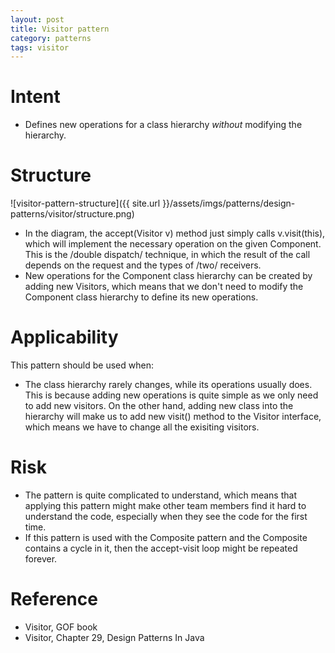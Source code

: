 ```yaml
---
layout: post
title: Visitor pattern
category: patterns
tags: visitor
---
```


# Intent

- Defines new operations for a class hierarchy _without_ modifying the hierarchy.

# Structure

![visitor-pattern-structure]({{ site.url }}/assets/imgs/patterns/design-patterns/visitor/structure.png)

- In the diagram, the accept(Visitor v) method just simply calls v.visit(this), which will implement the necessary operation on the given Component. This is the /double dispatch/ technique, in which the result of the call depends on the request and the types of /two/ receivers.
- New operations for the Component class hierarchy can be created by adding new Visitors, which means that we don't need to modify the Component class hierarchy to define its new operations.

# Applicability

This pattern should be used when:

- The class hierarchy rarely changes, while its operations usually does. This is because adding new operations is quite simple as we only need to add new visitors. On the other hand, adding new class into the hierarchy will make us to add new visit() method to the Visitor interface, which means we have to change all the exisiting visitors.

# Risk

- The pattern is quite complicated to understand, which means that applying this pattern might make other team members find it hard to understand the code, especially when they see the code for the first time.
- If this pattern is used with the Composite pattern and the Composite contains a cycle in it, then the accept-visit loop might be repeated forever.

# Reference

- Visitor, GOF book
- Visitor, Chapter 29, Design Patterns In Java
